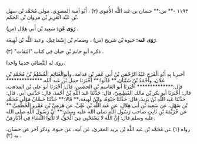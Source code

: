 ١١٩٣ -** س:** حسان بن عَبد اللَّه الأُمَوِي (٢) ، أَبُو أمية المصري، مولى مُحَمَّد بْن سهل بْن عَبْد الْعَزِيزِ بْن مروان بْن الحكم.

**رَوَى عَن:** سَعِيد بْن أَبي هلال (س) .

**رَوَى عَنه:** حيوة بْن شريح (س) ، وضمام بْن إِسْمَاعِيل، وعبد اللَّه بْن لَهِيعَة.

ذكره أبو حاتم بْن حبان في كتاب "الثقات" (٣) .

روى له النَّسَائي حديثا واحدا.

أخبرنا بِهِ أَبُو الْفَرَجِ عَبْدُ الرَّحْمَنِ بْنُ أَبي عُمَر بْن قدامة، وأبوالْغَنَائِمِ الْمُسْلِمُ بْنُ مُحَمَّدِ بْنِ عَلانَ، وأَحْمَدُ بْنُ شَيْبَانَ،** قَالُوا:** أَخْبَرَنَا حنبل بْن عَبد الله،************** قال:************** أَخْبَرَنَا أبو القاسم بْن الحصين، قال: أَخْبَرَنَا أبو علي بْن المذهب، قال: أَخْبَرَنَا أبو بكر بْن مالك القَطِيعِيّ، قال: حَدَّثَنَا عَبد اللَّهِ بْنُ أَحْمَدَ، قال: حَدَّثني أبي، قال: حَدَّثَنَا عَبد اللَّهِ بْنُ يَزِيدَ، قال: حَدَّثَنَا حَيْوَةُ، وابْنُ لَهِيعَة،** قَالا:** حَدَّثَنَا حَسَّانٌ مَوْلَى مُحَمَّدِ بْنِ سَهْلٍ، عن سَعِيد بْنِ أَبي هِلالٍ، عن عَبد اللَّهِ بْنِ عَلِيٍّ، عن هَرَمِيِّ بْنِ عَمْرو الْخَطْمِيِّ،** عن خُزَيْمَةَ بْنِ ثَابِتٍ صاحب رَسُول اللَّهِ صلى الله عليه وسلم:** أَنَّ رَسُولَ اللَّهِ صلى الله عليه وسلم قال: إِنَّ اللَّهَ لا يَسْتَحْيِي مِنَ الْحَقِّ، لا تَأْتُوا النِّسَاءَ فِي أَدْبَارِهِنَّ.

رواه (١) عن مُحَمَّد بْن عَبد اللَّهِ بْن يزيد المقرئ، عَن أبيه، عن حيوة، وذكر آخر عن حسان، به (٢) .